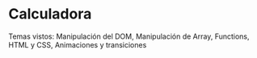 # Calculadora
Temas vistos:  Manipulación del DOM, Manipulación de Array, Functions, HTML y CSS, Animaciones y transiciones

